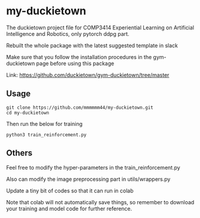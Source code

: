 # my-duckietown
The duckietown project file for COMP3414 Experiential Learning on Artificial Intelligence and Robotics, only pytorch ddpg part.

Rebuilt the whole package with the latest suggested template in slack

Make sure that you follow the installation procedures in the gym-duckietown page before using this package

Link: https://github.com/duckietown/gym-duckietown/tree/master

## Usage

```
git clone https://github.com/mmmmmm44/my-duckietown.git
cd my-duckietown
```

Then run the below for training

```
python3 train_reinforcement.py
```

## Others
Feel free to modify the hyper-parameters in the train_reinforcement.py

Also can modify the image preprocessing part in utils/wrappers.py

Update a tiny bit of codes so that it can run in colab

Note that colab will not automatically save things, so remember to download your training and model code for further reference.
